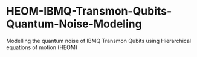 # HEOM-IBMQ-Transmon-Qubits-Quantum-Noise-Modeling
Modelling the quantum noise of IBMQ Transmon Qubits using Hierarchical equations of motion (HEOM)
